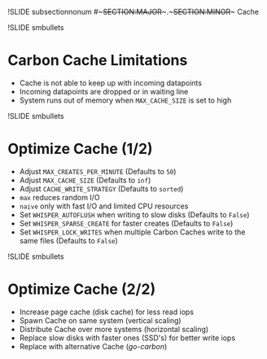 !SLIDE subsectionnonum
#~~~SECTION:MAJOR~~~.~~~SECTION:MINOR~~~ Cache


!SLIDE smbullets
# Carbon Cache Limitations

* Cache is not able to keep up with incoming datapoints
* Incoming datapoints are dropped or in waiting line
* System runs out of memory when `MAX_CACHE_SIZE` is set to high


!SLIDE smbullets
# Optimize Cache (1/2)

* Adjust `MAX_CREATES_PER_MINUTE` (Defaults to `50`)
* Adjust `MAX_CACHE_SIZE` (Defaults to `inf`)
* Adjust `CACHE_WRITE_STRATEGY` (Defaults to `sorted`)
 * `max` reduces random I/O
 * `naive` only with fast I/O and limited CPU resources
* Set `WHISPER_AUTOFLUSH` when writing to slow disks (Defaults to `False`)
* Set `WHISPER_SPARSE_CREATE` for faster creates (Defaults to `False`)
* Set `WHISPER_LOCK_WRITES` when multiple Carbon Caches write to the same files (Defaults to `False`)


!SLIDE smbullets
# Optimize Cache (2/2)

* Increase page cache (disk cache) for less read iops
* Spawn Cache on same system (vertical scaling)
* Distribute Cache over more systems (horizontal scaling)
* Replace slow disks with faster ones (SSD's) for better write iops
* Replace with alternative Cache (*go-carbon*)
